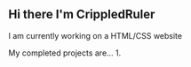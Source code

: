 ## Hi there I'm CrippledRuler
I am currently working on a HTML/CSS website

My completed projects are...
1.
